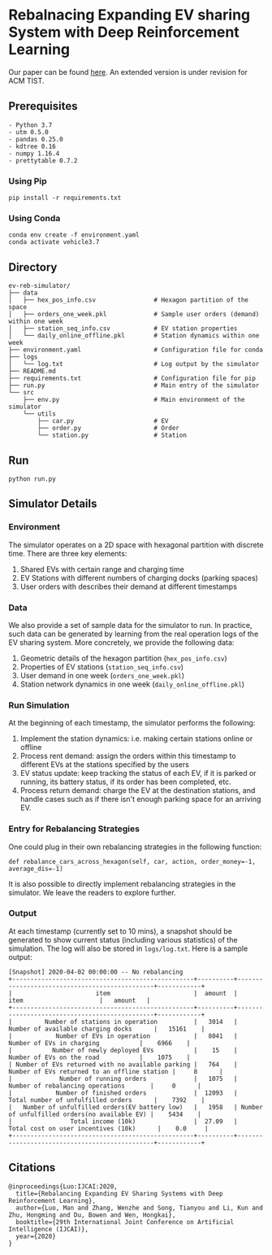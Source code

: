 # Rebalnacing Expanding EV sharing System with Deep Reinforcement Learning

Our paper can be found [here](https://www.ijcai.org/Proceedings/2020/0186.pdf). An extended version is under revision for ACM TIST.


## Prerequisites
```
- Python 3.7
- utm 0.5.0
- pandas 0.25.0
- kdtree 0.16
- numpy 1.16.4
- prettytable 0.7.2
```

### Using Pip
```
pip install -r requirements.txt
```
### Using Conda
```
conda env create -f environment.yaml
conda activate vehicle3.7
```


## Directory

```
ev-reb-simulator/
├── data
│   ├── hex_pos_info.csv                # Hexagon partition of the space
│   ├── orders_one_week.pkl             # Sample user orders (demand) within one week
│   ├── station_seq_info.csv            # EV station properties
│   └── daily_online_offline.pkl        # Station dynamics within one week
├── environment.yaml                    # Configuration file for conda
├── logs
│   └── log.txt                         # Log output by the simulator
├── README.md
├── requirements.txt                    # Configuration file for pip
├── run.py                              # Main entry of the simulator
└── src
    ├── env.py                          # Main environment of the simulator
    └── utils
        ├── car.py                      # EV 
        ├── order.py                    # Order 
        └── station.py                  # Station 
```

## Run
```
python run.py
```


## Simulator Details

### Environment
The simulator operates on a 2D space with hexagonal partition with discrete time. There are three key elements: 
1. Shared EVs with certain range and charging time
2. EV Stations with different numbers of charging docks (parking spaces)
3. User orders with describes their demand at different timestamps


### Data
We also provide a set of sample data for the simulator to run. In practice, such data can be generated by learning from the real operation logs of the EV sharing system. More concretely, we provide the following data:
1. Geometric details of the hexagon partition (`hex_pos_info.csv`)
2. Properties of EV stations (`station_seq_info.csv`)
3. User demand in one week (`orders_one_week.pkl`)
4. Station network dynamics in one week (`daily_online_offline.pkl`)

### Run Simulation 
At the beginning of each timestamp, the simulator performs the following:
1. Implement the station dynamics: i.e. making certain stations online or offline
2. Process rent demand: assign the orders within this timestamp to different EVs at the stations specified by the users
3. EV status update: keep tracking the status of each EV, if it is parked or running, its battery status, if its order has been completed, etc.
4. Process return demand: charge the EV at the destination stations, and handle cases such as if there isn't enough parking space for an arriving EV.

### Entry for Rebalancing Strategies
One could plug in their own rebalancing strategies in the following function: 

```
def rebalance_cars_across_hexagon(self, car, action, order_money=-1, average_dis=-1)
```

It is also possible to directly implement rebalancing strategies in the simulator. We leave the readers to explore further. 


### Output 
At each timestamp (currently set to 10 mins), a snapshot should be generated to show current status (including various statistics) of the simulation. The log will also be stored in ```logs/log.txt```. Here is a sample output:

```
[Snapshot] 2020-04-02 00:00:00 -- No rebalancing
+--------------------------------------------------+----------+-----------------------------------------------+------------+
|                       item                       |  amount  |                      item                     |   amount   |
+--------------------------------------------------+----------+-----------------------------------------------+------------+
|         Number of stations in operation          |   3014   |       Number of available charging docks      |   15161    |
|            Number of EVs in operation            |   8041   |           Number of EVs in charging           |    6966    |
|           Number of newly deployed EVs           |    15    |           Number of EVs on the road           |    1075    |
| Number of EVs returned with no available parking |   764    |  Number of EVs returned to an offline station |     8      |
|             Number of running orders             |   1075   |        Number of rebalancing operations       |     0      |
|            Number of finished orders             |  12093   |       Total number of unfulfilled orders      |    7392    |
|   Number of unfulfilled orders(EV battery low)   |   1958   | Number of unfulfilled orders(no available EV) |    5434    |
|                Total income (10k)                |  27.09   |      Total cost on user incentives (10k)      |    0.0     |
+--------------------------------------------------+----------+-----------------------------------------------+------------+
```

## Citations
```
@inproceedings{Luo:IJCAI:2020,
  title={Rebalancing Expanding EV Sharing Systems with Deep Reinforcement Learning},
  author={Luo, Man and Zhang, Wenzhe and Song, Tianyou and Li, Kun and Zhu, Hongming and Du, Bowen and Wen, Hongkai},
  booktitle={29th International Joint Conference on Artificial Intelligence (IJCAI)},
  year={2020}
}
```
